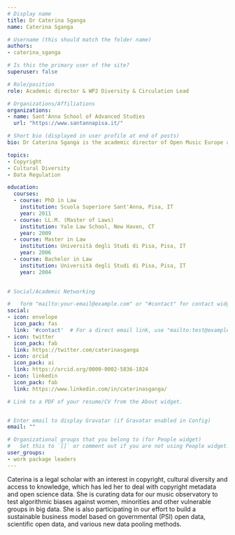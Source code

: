 ```yaml
---
# Display name
title: Dr Caterina Sganga
name: Caterina Sganga

# Username (this should match the folder name)
authors:
- caterina_sganga

# Is this the primary user of the site?
superuser: false

# Role/position
role: Academic director & WP2 Diversity & Circulation Lead

# Organizations/Affiliations
organizations:
- name: Sant'Anna School of Advanced Studies
  url: "https://www.santannapisa.it/"

# Short bio (displayed in user profile at end of posts)
bio: Dr Caterina Sganga is the academic director of Open Music Europe and the work package leader of WP2 Diversity and Circulation.

topics:
- Copyright
- Cultural Diversity
- Data Regulation

education:
  courses:
  - course: PhD in Law
    institution: Scuola Superiore Sant'Anna, Pisa, IT
    year: 2011
  - course: LL.M. (Master of Laws)
    institution: Yale Law School, New Haven, CT
    year: 2009
  - course: Master in Law
    institution: Università degli Studi di Pisa, Pisa, IT
    year: 2006
  - course: Bachelor in Law
    institution: Università degli Studi di Pisa, Pisa, IT
    year: 2004
    

# Social/Academic Networking

#   form "mailto:your-email@example.com" or "#contact" for contact widget.
social:
- icon: envelope
  icon_pack: fas
  link: '#contact'  # For a direct email link, use "mailto:test@example.org".
- icon: twitter
  icon_pack: fab
  link: https://twitter.com/caterinasganga
- icon: orcid
  icon_pack: ai
  link: https://orcid.org/0000-0002-5836-1824
- icon: linkedin
  icon_pack: fab
  link: https://www.linkedin.com/in/caterinasganga/

# Link to a PDF of your resume/CV from the About widget.


# Enter email to display Gravatar (if Gravatar enabled in Config)
email: ""

# Organizational groups that you belong to (for People widget)
#   Set this to `[]` or comment out if you are not using People widget.
user_groups:
- work package leaders
---
```


Caterina is a legal scholar with an interest in copyright, cultural diversity and access to knowledge, which has led her to deal with copyright metadata and open science data. She is curating data for our music observatory to test algorithmic biases against women, minorities and other vulnerable groups in big data. She is also participating in our effort to build a sustainable business model based on governmental (PSI) open data, scientific open data, and various new data pooling methods.
